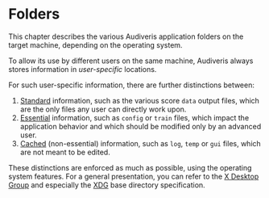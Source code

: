 # Folders

This chapter describes the various Audiveris application folders on the target machine,
depending on the operating system.

To allow its use by different users on the same machine, Audiveris always stores information
in _user-specific_ locations.

For such user-specific information, there are further distinctions between:
1. [Standard](../folders/standard.md) information, such as the various score `data` output files,
which are the only files any user can directly work upon.
2. [Essential](../folders/essential.md) information, such as `config` or `train` files,
which impact the application behavior and which should be modified only by an advanced user.
3. [Cached](../folders/cached.md) (non-essential) information, such as `log`, `temp` or `gui` files,
which are not meant to be edited.

These distinctions are enforced as much as possible, using the operating system features.
For a general presentation, you can refer to the
[X Desktop Group](https://en.wikipedia.org/wiki/Freedesktop.org)
and especially the [XDG](https://standards.freedesktop.org/basedir-spec/basedir-spec-latest.html)
base directory specification.
